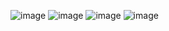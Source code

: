 ![image](https://github.com/OvlayevaMohidil/Flexbox/assets/159124258/50b1d54e-8178-4e9b-8392-45a79a8382f2)
![image](https://github.com/OvlayevaMohidil/Flexbox/assets/159124258/b374576d-ee12-4eb6-becc-eed3ea209271)
![image](https://github.com/OvlayevaMohidil/Flexbox/assets/159124258/9a4549b7-2b48-4750-a59b-cee3679c9547)
![image](https://github.com/OvlayevaMohidil/Flexbox/assets/159124258/f1dc5fa7-51ab-47be-b7c9-a59363b721d6)
